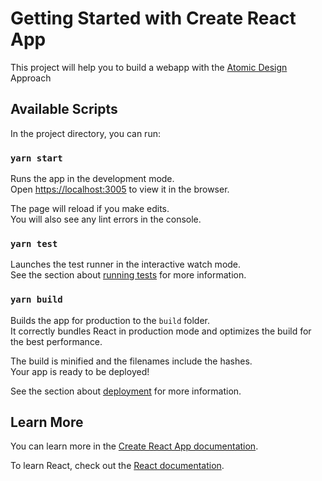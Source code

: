 # Getting Started with Create React App

This project will help you to build a webapp with the [Atomic Design](https://medium.com/galaxy-ux-studio/principles-of-atomic-design-7b03a30c3cb6) Approach

## Available Scripts

In the project directory, you can run:

### `yarn start`

Runs the app in the development mode.\
Open [https://localhost:3005](https://localhost:3005) to view it in the browser.

The page will reload if you make edits.\
You will also see any lint errors in the console.

### `yarn test`

Launches the test runner in the interactive watch mode.\
See the section about [running tests](https://facebook.github.io/create-react-app/docs/running-tests) for more information.

### `yarn build`

Builds the app for production to the `build` folder.\
It correctly bundles React in production mode and optimizes the build for the best performance.

The build is minified and the filenames include the hashes.\
Your app is ready to be deployed!

See the section about [deployment](https://facebook.github.io/create-react-app/docs/deployment) for more information.

## Learn More

You can learn more in the [Create React App documentation](https://facebook.github.io/create-react-app/docs/getting-started).

To learn React, check out the [React documentation](https://reactjs.org/).
